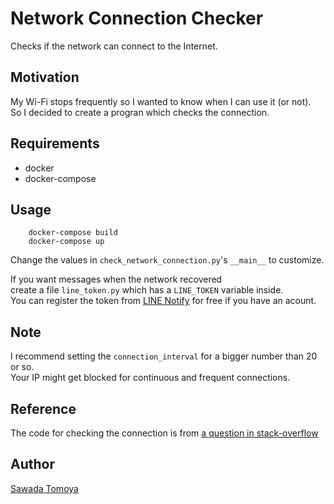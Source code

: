 
# Network Connection Checker

Checks if the network can connect to the Internet.

## Motivation

My Wi-Fi stops frequently so I wanted to know when I can use it (or not).  
So I decided to create a progran which checks the connection.

## Requirements

- docker
- docker-compose

## Usage

```console
    docker-compose build
    docker-compose up
```

Change the values in `check_network_connection.py`'s `__main__` to customize.

If you want messages when the network recovered  
create a file `line_token.py` which has a `LINE_TOKEN` variable inside.  
You can register the token from [LINE Notify](https://notify-bot.line.me/ja/) for free if you have an acount.

## Note

I recommend setting the `connection_interval` for a bigger number than 20 or so.  
Your IP might get blocked for continuous and frequent connections.

## Reference

The code for checking the connection is from [a question in stack-overflow](https://stackoverflow.com/questions/3764291/checking-network-connection)

## Author

[Sawada Tomoya](https://github.com/STomoya/)
